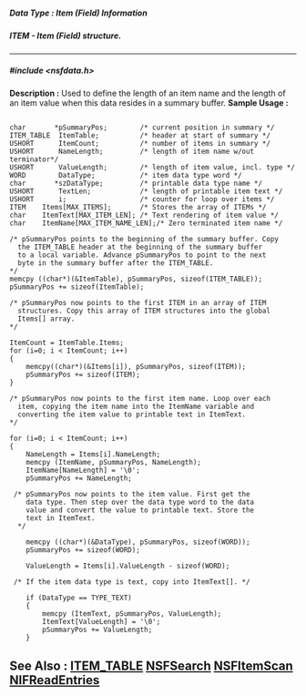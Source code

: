 ##### Data Type : Item (Field) Information
##### ITEM - Item (Field) structure.
---
##### #include <nsfdata.h>
**Description :**
Used to define the length of an item name and the length of an item value when 
this data resides in a summary buffer.
**Sample Usage :**
```

char       *pSummaryPos;        /* current position in summary */
ITEM_TABLE  ItemTable;          /* header at start of summary */
USHORT      ItemCount;          /* number of items in summary */
USHORT      NameLength;         /* length of item name w/out terminator*/
USHORT      ValueLength;        /* length of item value, incl. type */
WORD        DataType;           /* item data type word */
char       *szDataType;         /* printable data type name */
USHORT      TextLen;            /* length of printable item text */
USHORT      i;                  /* counter for loop over items */
ITEM    Items[MAX_ITEMS];       /* Stores the array of ITEMs */
char    ItemText[MAX_ITEM_LEN]; /* Text rendering of item value */
char    ItemName[MAX_ITEM_NAME_LEN];/* Zero terminated item name */

/* pSummaryPos points to the beginning of the summary buffer. Copy 
  the ITEM_TABLE header at the beginning of the summary buffer 
  to a local variable. Advance pSummaryPos to point to the next 
  byte in the summary buffer after the ITEM_TABLE.
*/
memcpy ((char*)(&ItemTable), pSummaryPos, sizeof(ITEM_TABLE));
pSummaryPos += sizeof(ItemTable);

/* pSummaryPos now points to the first ITEM in an array of ITEM 
  structures. Copy this array of ITEM structures into the global 
  Items[] array.
*/

ItemCount = ItemTable.Items;
for (i=0; i < ItemCount; i++)
{
    memcpy((char*)(&Items[i]), pSummaryPos, sizeof(ITEM));
    pSummaryPos += sizeof(ITEM);
}

/* pSummaryPos now points to the first item name. Loop over each
  item, copying the item name into the ItemName variable and 
  converting the item value to printable text in ItemText.
*/

for (i=0; i < ItemCount; i++)
{
    NameLength = Items[i].NameLength; 
    memcpy (ItemName, pSummaryPos, NameLength);
    ItemName[NameLength] = '\0';
    pSummaryPos += NameLength;

 /* pSummaryPos now points to the item value. First get the
    data type. Then step over the data type word to the data 
    value and convert the value to printable text. Store the 
    text in ItemText.
  */

    memcpy ((char*)(&DataType), pSummaryPos, sizeof(WORD));
    pSummaryPos += sizeof(WORD);

    ValueLength = Items[i].ValueLength - sizeof(WORD);

 /* If the item data type is text, copy into ItemText[]. */       

    if (DataType == TYPE_TEXT)
    {
        memcpy (ItemText, pSummaryPos, ValueLength);
        ItemText[ValueLength] = '\0';
        pSummaryPos += ValueLength;
    }
```
**See Also :**
[ITEM_TABLE](D:/md_files/ITEM_TABLE.md)
[NSFSearch](D:/md_files/NSFSearch.md)
[NSFItemScan](D:/md_files/NSFItemScan.md)
[NIFReadEntries](D:/md_files/NIFReadEntries.md)
---
